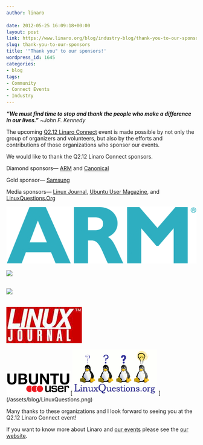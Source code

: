 ```yaml
---
author: linaro

date: 2012-05-25 16:09:18+00:00
layout: post
link: https://www.linaro.org/blog/industry-blog/thank-you-to-our-sponsors/
slug: thank-you-to-our-sponsors
title: '"Thank you" to our sponsors!'
wordpress_id: 1645
categories:
- blog
tags:
- Community
- Connect Events
- Industry
---
```


**_“We must find time to stop and thank the people who make a difference in our lives.”_** ~_John F. Kennedy_

The upcoming [Q2.12 Linaro Connect](http://connect.linaro.org/events/event/linaro-connect-q2-12/) event is made possible by not only the group of organizers and volunteers, but also by the efforts and contributions of those organizations who sponsor our events.

We would like to thank the Q2.12 Linaro Connect sponsors.

Diamond sponsors— [ARM](http://www.arm.com/) and [Canonical](http://www.canonical.com/)

[](http://www.canonical.com/)Gold sponsor— [Samsung](http://www.samsung.com/us/#latest-home)

Media sponsors— [Linux Journal](http://www.linuxjournal.com/), [Ubuntu User Magazine](http://www.ubuntu-user.com/), and [LinuxQuestions.Org](http://www.linuxquestions.org/)

[![](/assets/blog/ARM_Corp_CMYK.jpg)](http://www.arm.com/)

[![](/assets/blog/logo-canonical_no™-aubergine-hex.jpg)](http://www.canonical.com/)


##




##




##


[![](/assets/blog/samsung-logo.jpg)](http://www.samsung.com/us/#latest-home)


##




##




##


[![](/assets/blog/logo-lj.jpg)](http://www.linuxjournal.com/)

[![](/assets/blog/Ubuntu-User.png)](http://www.ubuntu-user.com/)[[![](/assets/blog/LinuxQuestions.png)](http://www.linuxquestions.org/)
](/assets/blog/LinuxQuestions.png)

Many thanks to these organizations and I look forward to seeing you at the Q2.12 Linaro Connect event!

If you want to know more about Linaro and [our events](http://connect.linaro.org/events/event/linaro-connect-q2-12/) please see the [our website](http://www.linaro.org/).
